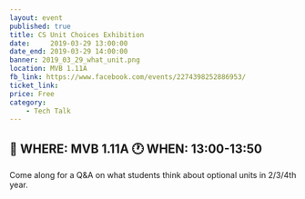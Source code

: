 ```yaml
---
layout: event
published: true
title: CS Unit Choices Exhibition
date:     2019-03-29 13:00:00
date_end: 2019-03-29 14:00:00
banner: 2019_03_29_what_unit.png
location: MVB 1.11A
fb_link: https://www.facebook.com/events/2274398252886953/
ticket_link:
price: Free
category:
    - Tech Talk
---
```


📍 WHERE: MVB 1.11A
🕐 WHEN: 13:00-13:50
---
Come along for a Q&A on what students think about optional units in 2/3/4th year.
